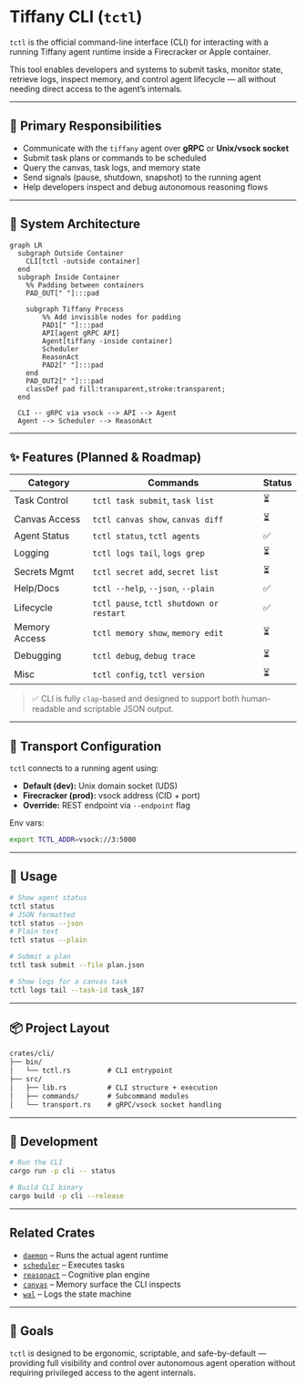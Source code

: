 # Tiffany CLI (`tctl`)

`tctl` is the official command-line interface (CLI) for interacting with a running Tiffany agent runtime inside a Firecracker or Apple container.

This tool enables developers and systems to submit tasks, monitor state, retrieve logs, inspect memory, and control agent lifecycle — all without needing direct access to the agent’s internals.

---

## 🎯 Primary Responsibilities

- Communicate with the `tiffany` agent over **gRPC** or **Unix/vsock socket**
- Submit task plans or commands to be scheduled
- Query the canvas, task logs, and memory state
- Send signals (pause, shutdown, snapshot) to the running agent
- Help developers inspect and debug autonomous reasoning flows

---

## 🧱 System Architecture

```mermaid
graph LR
  subgraph Outside Container
    CLI[tctl -outside container]
  end
  subgraph Inside Container
    %% Padding between containers
    PAD_OUT[" "]:::pad

    subgraph Tiffany Process
        %% Add invisible nodes for padding
        PAD1[" "]:::pad
        API[agent gRPC API]
        Agent[tiffany -inside container]
        Scheduler
        ReasonAct
        PAD2[" "]:::pad
    end
    PAD_OUT2[" "]:::pad
    classDef pad fill:transparent,stroke:transparent;
  end

  CLI -- gRPC via vsock --> API --> Agent
  Agent --> Scheduler --> ReasonAct
````

---

## ✨ Features (Planned & Roadmap)

| Category      | Commands                                 | Status   |
| ------------- |------------------------------------------|----------|
| Task Control  | `tctl task submit`, `task list`          | ⏳        |
| Canvas Access | `tctl canvas show`, `canvas diff`        | ⏳        |
| Agent Status  | `tctl status`, `tctl agents`             | ✅        |
| Logging       | `tctl logs tail`, `logs grep`            | ⏳        |
| Secrets Mgmt  | `tctl secret add`, `secret list`         | ⏳        |
| Help/Docs     | `tctl --help`, `--json`, `--plain`       | ✅        |
| Lifecycle     | `tctl pause`, `tctl shutdown or restart` | ✅      |
| Memory Access | `tctl memory show`, `memory edit`        | ⏳        |
| Debugging     | `tctl debug`, `debug trace`              | ⏳        |
| Misc          | `tctl config`, `tctl version`            | ⏳        |


> ✅ CLI is fully `clap`-based and designed to support both human-readable and scriptable JSON output.

---

## 🔐 Transport Configuration

`tctl` connects to a running agent using:

* **Default (dev):** Unix domain socket (UDS)
* **Firecracker (prod):** vsock address (CID + port)
* **Override:** REST endpoint via `--endpoint` flag

Env vars:

```bash
export TCTL_ADDR=vsock://3:5000
```

---

## 🧪 Usage

```bash
# Show agent status
tctl status
# JSON formatted
tctl status --json
# Plain text
tctl status --plain

# Submit a plan
tctl task submit --file plan.json

# Show logs for a canvas task
tctl logs tail --task-id task_187
```

---

## 📦 Project Layout

```txt
crates/cli/
├── bin/
│   └── tctl.rs         # CLI entrypoint
├── src/
│   ├── lib.rs          # CLI structure + execution
│   ├── commands/       # Subcommand modules
│   └── transport.rs    # gRPC/vsock socket handling
```

---

## 🔧 Development

```bash
# Run the CLI
cargo run -p cli -- status

# Build CLI binary
cargo build -p cli --release
```

---

## Related Crates

* [`daemon`](../daemon) – Runs the actual agent runtime
* [`scheduler`](../scheduler) – Executes tasks
* [`reasonact`](../reasonact) – Cognitive plan engine
* [`canvas`](../canvas) – Memory surface the CLI inspects
* [`wal`](../wal) – Logs the state machine

---

## 🚀 Goals

`tctl` is designed to be ergonomic, scriptable, and safe-by-default — providing full visibility and control over autonomous agent operation without requiring privileged access to the agent internals.

